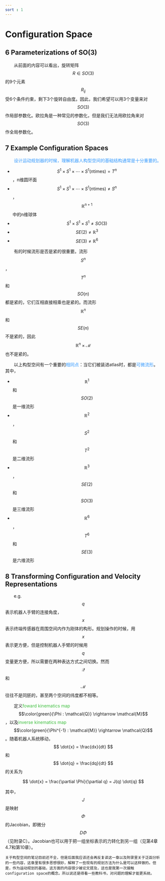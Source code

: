 ```yaml
---
sort : 1
---
```


# Configuration Space

## 6 Parameterizations of SO(3)

&emsp;&emsp;从前面的内容可以看出，旋转矩阵$$ R \in SO(3) $$的9个元素$$ R_{ij} $$受6个条件约束，剩下3个旋转自由度。因此，我们希望可以用3个变量来对$$ SO(3) $$作局部参数化。欧拉角是一种常见的参数化，但是我们无法用欧拉角来对$$ SO(3) $$作全局参数化。

## 7 Example Configuration Spaces

&emsp;&emsp;<font color="#3399ff">设计运动规划器的时候，理解机器人构型空间的基础结构通常是十分重要的。</font>

* $$ S^1 \times S^1 \times \cdots \times S^1 (n \text{times}) = T^n $$，n维圆环面
* $$ S^1 \times S^1 \times \cdots \times S^1 (n \text{times}) \neq S^n $$，$$ \mathbb{R}^{n+1} $$中的n维球体
* $$ S^1 \times S^1 \times S^1 \neq SO(3) $$
* $$ SE(2) \neq \mathbb{R}^3 $$
* $$ SE(3) \neq \mathbb{R}^6 $$

&emsp;&emsp;有的时候流形是否是紧的很重要。流形$$ S^n $$，$$ T^n $$和$$ SO(n) $$都是紧的，它们互相直接相乘也是紧的。而流形$$ \mathbb{R}^n $$和$$ SE(n) $$不是紧的，因此$$ \mathbb{R}^n \times \mathcal{M} $$也不是紧的。

&emsp;&emsp;以上构型空间有一个重要的<font color="#3399ff">相同点</font>：当它们被装进atlas时，都是<font color="#3399ff">可微流形</font>。其中，

* $$ \mathbb{R}^1 $$和$$ SO(2) $$是一维流形
* $$ \mathbb{R}^2 $$，$$ S^2 $$和$$ T^2 $$是二维流形
* $$ \mathbb{R}^3 $$，$$ SE(2) $$和$$ SO(3) $$是三维流形
* $$ \mathbb{R}^6 $$，$$ T^6 $$和$$ SE(3) $$是六维流形

## 8 Transforming Configuration and Velocity Representations

&emsp;&emsp;e.g. $$q$$表示机器人手臂的连接角度，$$x$$表示终端传感器在周围空间内作为刚体的构形。规划操作的时候，用$$x$$表示更方便，但是控制机器人手臂的时候用$$q$$变量更方便，所以需要在两种表达方式之间切换。然而$$\mathcal{Q}$$和$$\mathcal{M}$$往往不是同胚的，甚至两个空间的纬度都不相等。

&emsp;&emsp;定义<font color="#3FBF3F">foward kinematics map </font>$$\color{green}{\Phi : \mathcal{Q}} \rightarrow \mathcal{M}$$，以及<font color="#3FBF3F">inverse kinematics map </font>$$\color{green}{\Phi^{-1} : \mathcal{M}} \rightarrow \mathcal{Q}$$。随着机器人系统移动，$$ \dot{x} = \frac{dx}{dt} $$和$$ \dot{q} = \frac{dq}{dt} $$的关系为

$$ \dot{x} = \frac{\partial \Phi}{\partial q} = J(q) \dot{q} $$

其中，$$ J $$是映射$$ \Phi $$的Jacobian，即微分$$ D \Phi $$（见附录C）。Jacobian也可以用于把一组坐标表示的力转化到另一组（见第4章4.7和第10章）。

```note
关于构型空间的笔记目前还不全，但是后面我应该还会再反复读这一章以及附录里关于泛函分析的一些内容，这章里有很多思想很妙，解释了一些现有的规划方法为什么是可以这样做的。但是，作为运动规划的基础，这方面的内容很少被论文提及，这也是我第一次接触configuration space的概念。所以说还是得看一些教科书，对问题的理解才能更系统。
```
